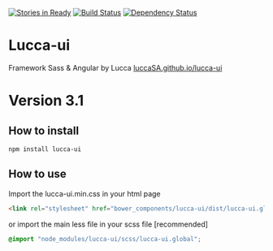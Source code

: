 [![Stories in Ready](https://badge.waffle.io/LuccaSA/lucca-ui.png?label=ready&title=Ready)](https://waffle.io/LuccaSA/lucca-ui)
[![Build Status](https://travis-ci.org/LuccaSA/lucca-ui.svg?branch=master)](https://travis-ci.org/LuccaSA/lucca-ui)
[![Dependency Status](https://dependencyci.com/github/LuccaSA/lucca-ui/badge)](https://dependencyci.com/github/LuccaSA/lucca-ui)
# Lucca-ui
Framework Sass &amp; Angular by Lucca
[luccaSA.github.io/lucca-ui](http://luccaSA.github.io/lucca-ui)

# Version 3.1

## How to install
```
npm install lucca-ui
```

## How to use
Import the lucca-ui.min.css in your html page
```html
<link rel="stylesheet" href="bower_components/lucca-ui/dist/lucca-ui.global.min.css"/>
```
or import the main less file in your scss file [recommended]
```scss
@import "node_modules/lucca-ui/scss/lucca-ui.global";
```
